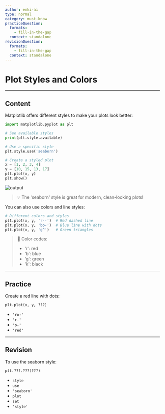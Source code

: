 ```yaml
---
author: enki-ai
type: normal
category: must-know
practiceQuestion:
  formats:
    - fill-in-the-gap
  context: standalone
revisionQuestion:
  formats:
    - fill-in-the-gap
  context: standalone
---
```


# Plot Styles and Colors

---
## Content

Matplotlib offers different styles to make your plots look better:

```python
import matplotlib.pyplot as plt

# See available styles
print(plt.style.available)

# Use a specific style
plt.style.use('seaborn')

# Create a styled plot
x = [1, 2, 3, 4]
y = [10, 15, 13, 17]
plt.plot(x, y)
plt.show()
```

![output](https://img.enkipro.com/4e2c3a0969efc26b6edef0c17454b976.png)

> 💡 The 'seaborn' style is great for modern, clean-looking plots!

You can also use colors and line styles:

```python
# Different colors and styles
plt.plot(x, y, 'r--')  # Red dashed line
plt.plot(x, y, 'bo-')  # Blue line with dots
plt.plot(x, y, 'g^')   # Green triangles
```

> 🎨 Color codes:
> - 'r': red
> - 'b': blue
> - 'g': green
> - 'k': black

---
## Practice

Create a red line with dots:

```python
plt.plot(x, y, ???)
```

- `'ro-'`
- `'r-'`
- `'o-'`
- `'red'`

---
## Revision

To use the seaborn style:

```python
plt.???.???(???)
```

- `style`
- `use`
- `'seaborn'`
- `plot`
- `set`
- `'style'` 